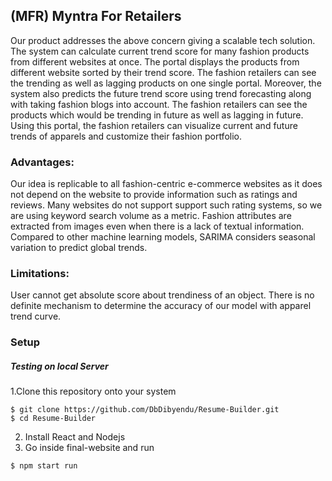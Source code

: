 ## (MFR) Myntra For Retailers
Our product addresses the above concern giving a scalable  tech solution. The system can calculate current trend score for many fashion products from different  websites at once. The portal displays the products from different website sorted by their trend score.  The fashion retailers can see the trending as well as lagging products on one single portal. Moreover, the system also predicts the future trend score using trend forecasting along with taking  fashion blogs into account. The fashion retailers can see the products which would be trending in  future as well as lagging in future. Using this portal, the fashion retailers can visualize current and  future trends of apparels and customize their fashion portfolio.

### Advantages:
Our idea is replicable to all fashion-centric e-commerce websites as it does not depend on the website to provide information such as ratings and reviews. Many websites do not support support such rating systems, so we are using keyword search volume as a metric.
Fashion attributes are extracted from images even when there is a lack of textual information.
Compared to other machine learning models, SARIMA considers seasonal variation to predict global trends.
### Limitations:
User cannot get absolute score about trendiness of an object.
There is no definite mechanism to determine the accuracy of our model with apparel trend curve.

### Setup

##### Testing on local Server

1.Clone this repository onto your system
```
$ git clone https://github.com/DbDibyendu/Resume-Builder.git
$ cd Resume-Builder
``` 
2. Install React and Nodejs
3. Go inside final-website and run 
```
$ npm start run 
```

